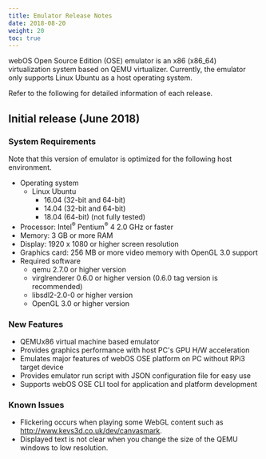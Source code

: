 ```yaml
---
title: Emulator Release Notes
date: 2018-08-20
weight: 20
toc: true
---
```


webOS Open Source Edition (OSE) emulator is an x86 (x86_64) virtualization system based on QEMU virtualizer. Currently, the emulator only supports Linux Ubuntu as a host operating system.

Refer to the following for detailed information of each release.

## Initial release (June 2018)

### System Requirements

Note that this version of emulator is optimized for the following host environment.

- Operating system
    - Linux Ubuntu
        - 16.04 (32-bit and 64-bit)
        - 14.04 (32-bit and 64-bit)
        - 18.04 (64-bit) (not fully tested)
- Processor: Intel<sup>®</sup> Pentium<sup>®</sup> 4 2.0 GHz or faster
- Memory: 3 GB or more RAM
- Display: 1920 x 1080 or higher screen resolution
- Graphics card: 256 MB or more video memory with OpenGL 3.0 support
- Required software
    - qemu 2.7.0 or higher version
    - virglrenderer 0.6.0 or higher version (0.6.0 tag version is recommended)
    - libsdl2-2.0-0 or higher version
    - OpenGL 3.0 or higher version

### New Features

- QEMUx86 virtual machine based emulator
- Provides graphics performance with host PC's GPU H/W acceleration
- Emulates major features of webOS OSE platform on PC without RPi3 target device
- Provides emulator run script with JSON configuration file for easy use
- Supports webOS OSE CLI tool for application and platform development

### Known Issues

- Flickering occurs when playing some WebGL content such as <http://www.kevs3d.co.uk/dev/canvasmark>.
- Displayed text is not clear when you change the size of the QEMU windows to low resolution.
